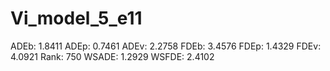 # Vi_model_5_e11

ADEb: 1.8411
ADEp: 0.7461
ADEv: 2.2758
FDEb: 3.4576
FDEp: 1.4329
FDEv: 4.0921
Rank: 750
WSADE: 1.2929
WSFDE: 2.4102